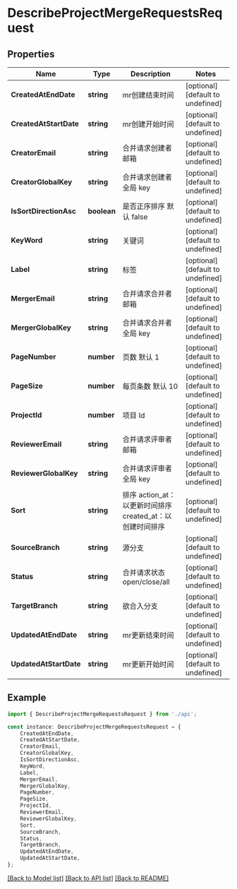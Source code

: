 # DescribeProjectMergeRequestsRequest


## Properties

Name | Type | Description | Notes
------------ | ------------- | ------------- | -------------
**CreatedAtEndDate** | **string** | mr创建结束时间 | [optional] [default to undefined]
**CreatedAtStartDate** | **string** | mr创建开始时间 | [optional] [default to undefined]
**CreatorEmail** | **string** | 合并请求创建者邮箱 | [optional] [default to undefined]
**CreatorGlobalKey** | **string** | 合并请求创建者全局 key | [optional] [default to undefined]
**IsSortDirectionAsc** | **boolean** | 是否正序排序 默认 false | [optional] [default to undefined]
**KeyWord** | **string** | 关键词 | [optional] [default to undefined]
**Label** | **string** | 标签 | [optional] [default to undefined]
**MergerEmail** | **string** | 合并请求合并者邮箱 | [optional] [default to undefined]
**MergerGlobalKey** | **string** | 合并请求合并者全局 key | [optional] [default to undefined]
**PageNumber** | **number** | 页数 默认 1 | [optional] [default to undefined]
**PageSize** | **number** | 每页条数 默认 10 | [optional] [default to undefined]
**ProjectId** | **number** | 项目 Id | [optional] [default to undefined]
**ReviewerEmail** | **string** | 合并请求评审者邮箱 | [optional] [default to undefined]
**ReviewerGlobalKey** | **string** | 合并请求评审者全局 key | [optional] [default to undefined]
**Sort** | **string** | 排序 action_at：以更新时间排序  created_at：以创建时间排序 | [optional] [default to undefined]
**SourceBranch** | **string** | 源分支 | [optional] [default to undefined]
**Status** | **string** | 合并请求状态 open/close/all | [optional] [default to undefined]
**TargetBranch** | **string** | 欲合入分支 | [optional] [default to undefined]
**UpdatedAtEndDate** | **string** | mr更新结束时间 | [optional] [default to undefined]
**UpdatedAtStartDate** | **string** | mr更新开始时间 | [optional] [default to undefined]

## Example

```typescript
import { DescribeProjectMergeRequestsRequest } from './api';

const instance: DescribeProjectMergeRequestsRequest = {
    CreatedAtEndDate,
    CreatedAtStartDate,
    CreatorEmail,
    CreatorGlobalKey,
    IsSortDirectionAsc,
    KeyWord,
    Label,
    MergerEmail,
    MergerGlobalKey,
    PageNumber,
    PageSize,
    ProjectId,
    ReviewerEmail,
    ReviewerGlobalKey,
    Sort,
    SourceBranch,
    Status,
    TargetBranch,
    UpdatedAtEndDate,
    UpdatedAtStartDate,
};
```

[[Back to Model list]](../README.md#documentation-for-models) [[Back to API list]](../README.md#documentation-for-api-endpoints) [[Back to README]](../README.md)
